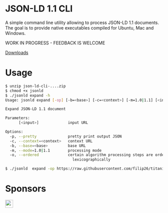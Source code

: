 # JSON-LD 1.1 CLI

A simple command line utility allowing to process JSON-LD 1.1 documents. The goal is to provide native executables  compiled for Ubuntu, Mac and Windows.

WORK IN PROGRESS - FEEDBACK IS WELCOME

[Downloads](https://github.com/filip26/json-ld-cli/actions/runs/2083267593)

# Usage

```bash
$ unzip json-ld-cli-....zip
$ chmod +x jsonld
$ ./jsonld expand -h
Usage: jsonld expand [-op] [-b=<base>] [-c=<context>] [-m=1.0|1.1] [<input>]

Expand JSON-LD 1.1 document

Parameters:
      [<input>]             input URL

Options:
  -p, --pretty              pretty print output JSON
  -c, --context=<context>   context URL
  -b, --base=<base>         base URL
  -m, --mode=1.0|1.1        processing mode
  -o, --ordered             certain algorithm processing steps are ordered
                              lexicographically

$ ./jsonld  expand -op https://raw.githubusercontent.com/filip26/titanium-json-ld/main/src/test/resources/com/apicatalog/jsonld/test/issue112-in.json

```

# Sponsors

<a href="https://github.com/thadguidry">
  <img src="https://avatars.githubusercontent.com/u/986438?v=4" width="25" />
</a> 
